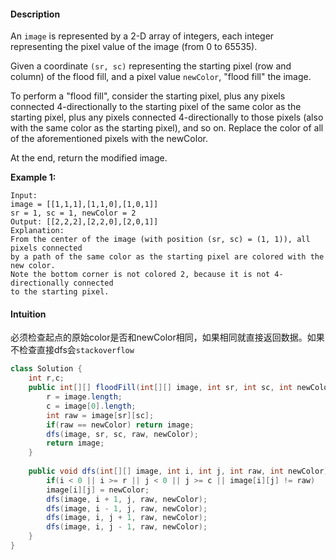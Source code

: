 #### Description

An `image` is represented by a 2-D array of integers, each integer representing the pixel value of the image (from 0 to 65535).

Given a coordinate `(sr, sc)` representing the starting pixel (row and column) of the flood fill, and a pixel value `newColor`, "flood fill" the image.

To perform a "flood fill", consider the starting pixel, plus any pixels connected 4-directionally to the starting pixel of the same color as the starting pixel, plus any pixels connected 4-directionally to those pixels (also with the same color as the starting pixel), and so on. Replace the color of all of the aforementioned pixels with the newColor.

At the end, return the modified image.

**Example 1:**

```
Input: 
image = [[1,1,1],[1,1,0],[1,0,1]]
sr = 1, sc = 1, newColor = 2
Output: [[2,2,2],[2,2,0],[2,0,1]]
Explanation: 
From the center of the image (with position (sr, sc) = (1, 1)), all pixels connected 
by a path of the same color as the starting pixel are colored with the new color.
Note the bottom corner is not colored 2, because it is not 4-directionally connected
to the starting pixel.
```

#### Intuition

必须检查起点的原始color是否和newColor相同，如果相同就直接返回数据。如果不检查直接dfs会`stackoverflow`

```java
class Solution {
    int r,c;
    public int[][] floodFill(int[][] image, int sr, int sc, int newColor) {
        r = image.length;
        c = image[0].length;
        int raw = image[sr][sc];
        if(raw == newColor) return image;
        dfs(image, sr, sc, raw, newColor);
        return image;
    }
    
    public void dfs(int[][] image, int i, int j, int raw, int newColor){
        if(i < 0 || i >= r || j < 0 || j >= c || image[i][j] != raw)    return;
        image[i][j] = newColor;
        dfs(image, i + 1, j, raw, newColor);
        dfs(image, i - 1, j, raw, newColor);
        dfs(image, i, j + 1, raw, newColor);
        dfs(image, i, j - 1, raw, newColor);
    }
}
```

